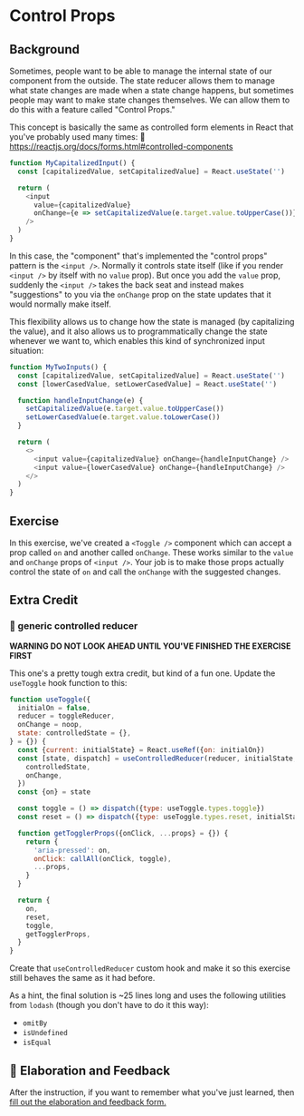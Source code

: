 # Control Props

## Background

Sometimes, people want to be able to manage the internal state of our component
from the outside. The state reducer allows them to manage what state changes are
made when a state change happens, but sometimes people may want to make state
changes themselves. We can allow them to do this with a feature called "Control
Props."

This concept is basically the same as controlled form elements in React that
you've probably used many times: 📜
https://reactjs.org/docs/forms.html#controlled-components

```javascript
function MyCapitalizedInput() {
  const [capitalizedValue, setCapitalizedValue] = React.useState('')

  return (
    <input
      value={capitalizedValue}
      onChange={e => setCapitalizedValue(e.target.value.toUpperCase())}
    />
  )
}
```

In this case, the "component" that's implemented the "control props" pattern is
the `<input />`. Normally it controls state itself (like if you render
`<input />` by itself with no `value` prop). But once you add the `value` prop,
suddenly the `<input />` takes the back seat and instead makes "suggestions" to
you via the `onChange` prop on the state updates that it would normally make
itself.

This flexibility allows us to change how the state is managed (by capitalizing
the value), and it also allows us to programmatically change the state whenever
we want to, which enables this kind of synchronized input situation:

```javascript
function MyTwoInputs() {
  const [capitalizedValue, setCapitalizedValue] = React.useState('')
  const [lowerCasedValue, setLowerCasedValue] = React.useState('')

  function handleInputChange(e) {
    setCapitalizedValue(e.target.value.toUpperCase())
    setLowerCasedValue(e.target.value.toLowerCase())
  }

  return (
    <>
      <input value={capitalizedValue} onChange={handleInputChange} />
      <input value={lowerCasedValue} onChange={handleInputChange} />
    </>
  )
}
```

## Exercise

In this exercise, we've created a `<Toggle />` component which can accept a prop
called `on` and another called `onChange`. These works similar to the `value`
and `onChange` props of `<input />`. Your job is to make those props actually
control the state of `on` and call the `onChange` with the suggested changes.

## Extra Credit

### 💯 generic controlled reducer

**WARNING DO NOT LOOK AHEAD UNTIL YOU'VE FINISHED THE EXERCISE FIRST**

This one's a pretty tough extra credit, but kind of a fun one. Update the
`useToggle` hook function to this:

```javascript
function useToggle({
  initialOn = false,
  reducer = toggleReducer,
  onChange = noop,
  state: controlledState = {},
} = {}) {
  const {current: initialState} = React.useRef({on: initialOn})
  const [state, dispatch] = useControlledReducer(reducer, initialState, {
    controlledState,
    onChange,
  })
  const {on} = state

  const toggle = () => dispatch({type: useToggle.types.toggle})
  const reset = () => dispatch({type: useToggle.types.reset, initialState})

  function getTogglerProps({onClick, ...props} = {}) {
    return {
      'aria-pressed': on,
      onClick: callAll(onClick, toggle),
      ...props,
    }
  }

  return {
    on,
    reset,
    toggle,
    getTogglerProps,
  }
}
```

Create that `useControlledReducer` custom hook and make it so this exercise
still behaves the same as it had before.

As a hint, the final solution is ~25 lines long and uses the following utilities
from `lodash` (though you don't have to do it this way):

- `omitBy`
- `isUndefined`
- `isEqual`

## 🦉 Elaboration and Feedback

<div>
<span>After the instruction, if you want to remember what you've just learned, then </span>
<a rel="noopener noreferrer" target="_blank" href="https://ws.kcd.im/?ws=Advanced%20React%20Patterns%20%F0%9F%A4%AF&e=06%3A%2006%20-%20Control%20Props&em=">
  fill out the elaboration and feedback form.
</a>
</div>
